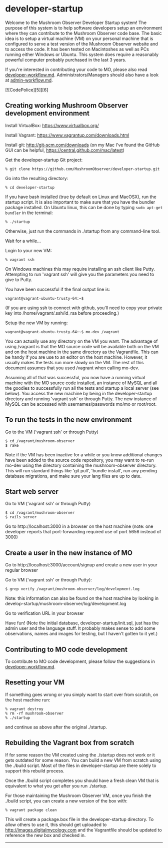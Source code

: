 developer-startup
=================

Welcome to the Mushroom Observer Developer Startup system!  The
purpose of this system is to help software developers setup an
environment where they can contribute to the Mushroom Observer code
base.  The basic idea is to setup a virtual machine (VM) on your
personal machine that is configured to serve a test version of the
Mushroom Observer website and to access the code.  It has been tested
on Macintoshes as well as PCs running either Windows or Ubuntu.  This
system does require a reasonably powerful computer probably purchased
in the last 3 years.

If you're interested in contributing your code to MO, please also read
[developer-workflow.md][]. Administrators/Managers should also have a look at
[admin-workflow.md][].

[![CodePolice][5]][6]

Creating working Mushroom Observer development environment
--------------------------
Install VirtualBox: https://www.virtualbox.org/

Install Vagrant: https://www.vagrantup.com/downloads.html

Install git: http://git-scm.com/downloads (on my Mac I've found the
GitHub GUI can be helpful, https://central.github.com/mac/latest)

Get the developer-startup Git project:

    % git clone https://github.com/MushroomObserver/developer-startup.git

Go into the resulting directory:

    % cd developer-startup

If you have bash installed (true by default on Linux and MacOSX), run
the startup script.  It is also important to make sure that you have
the bundler package installed.  On Ubuntu linux, this can be done by
typing ```sudo apt-get bundler``` in the terminal:

    % ./startup

Otherwise, just run the commands in ./startup from any command-line tool.

Wait for a while...

Login to your new VM:

    % vagrant ssh

On Windows machines this may require installing an ssh client like
Putty.  Attempting to run 'vagrant ssh' will give you the parameters
you need to give to Putty.

You have been successful if the final output line is:

    vagrant@vagrant-ubuntu-trusty-64:~$

(If you are using ssh to connect with github, you'll need to copy your
private key into /home/vagrant/.ssh/id_rsa before proceeding.)

Setup the new VM by running:

`vagrant@vagrant-ubuntu-trusty-64:~$ mo-dev /vagrant`

You can actually use any directory on the VM you want.  The advantage of
using /vagrant is that the MO source code will be available both on the
VM and on the host machine in the same directory as the Vagrantfile.
This can be handy if you are use to an editor on the host machine.
However, it usually makes the tests run more slowly on the VM.  The rest
of this document assumes that you used /vagrant when calling mo-dev.

Assuming all of that was successful, you now have a running virtual
machine with the MO source code installed, an instance of MySQL and
all the goodies to successfully run all the tests and startup a local
server (see below).  You access the new machine by being in the
developer-startup directory and running 'vagrant ssh' or through
Putty.  The new instance of MySQL can be accessed with
usernames/passwords mo/mo or root/root.

To run the tests in the new environment
---------------------------------------
Go to the VM ('vagrant ssh' or through Putty)

    $ cd /vagrant/mushroom-observer
    $ rake

Note if the VM has been inactive for a while or you know additional
changes have been added to the source code repository, you may want
to re-run mo-dev using the directory containing the mushroom-observer
directory.  This will run standard things like 'git pull',
'bundle install', run any pending database migrations, and make sure
your lang files are up to date.

Start web server
----------------
Go to VM ('vagrant ssh' or through Putty)

    $ cd /vagrant/mushroom-observer
    $ rails server

Go to http://localhost:3000 in a browser on the host machine (note:
one developer reports that port-forwarding required use of port 5656
instead of 3000)

Create a user in the new instance of MO
---------------------------------------
Go to http://localhost:3000/account/signup and create a new user in
your regular browser

Go to VM ('vagrant ssh' or through Putty):

    $ grep verify /vagrant/mushroom-observer/log/development.log

Note: this information can also be found on the host machine by
looking in develop-startup/mushroom-observer/log/development.log

Go to verification URL in your browser

Have fun!  (Note the initial database, developer-startup/init.sql,
just has the admin user and the language stuff.  It probably makes
sense to add some observations, names and images for testing, but I
haven't gotten to it yet.)

Contributing to MO code development
-----------------------------------
To contribute to MO code development, please follow the suggestions in
[developer-workflow.md][].

Resetting your VM
-----------------
If something goes wrong or you simply want to start over from scratch,
on the host machine run:

    % vagrant destroy
    % rm -rf mushroom-observer
    % ./startup

and continue as above after the original ./startup.

Rebuilding the Vagrant box from scratch
---------------------------------------
If for some reason the VM created using the ./startup does not work or
it gets outdated for some reason.  You can build a new VM from scratch
using the ./build script.  Most of the files in developer-startup are
there solely to support this rebuild process.

Once the ./build script completes you should have a fresh clean VM
that is equivalent to what you get after you run ./startup.

For those maintaining the Mushroom Observer VM, once you finish the
./build script, you can create a new version of the box with:

    % vagrant package clean

This will create a package.box file in the developer-startup
directory.  To allow others to use it, this should get uploaded
to http://images.digitalmycology.com and the Vagrantfile should
be updated to reference the new box and checked in.

- - -
[comment]: # (The following are link reference definitions)
[admin-workflow.md]: /admin-workflow.md
[developer-workflow.md]: /developer-workflow.md/
